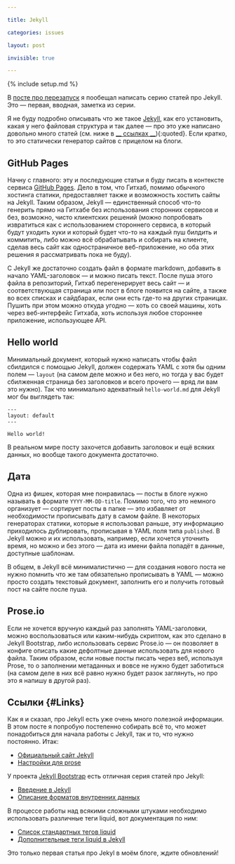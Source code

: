 ```yaml
---

title: Jekyll

categories: issues

layout: post

invisible: true

---
```


{% include setup.md %}

В [посте про перезапуск](http://kizu.ru/issues/restart/) я пообещал написать серию статей про Jekyll. Это — первая, вводная, заметка из серии.

Я не буду подробно описывать что же такое [Jekyll](https://github.com/mojombo/jekyll), как его установить, какая у него файловая структура и так далее — про это уже написано довольно много статей (см. ниже в [__ ссылках __](#Links)){:quoted}. Если кратко, то это статически генератор сайтов с прицелом на блоги.

## GitHub Pages

Начну с главного: эту и последующие статьи я буду писать в контексте сервиса [GitHub Pages](http://pages.github.com). Дело в том, что Гитхаб, помимо обычного хостинга статики, предоставляет также и возможность хостить сайты на Jekyll. Таким образом, Jekyll — единственный способ что-то генерить прямо на Гитхабе без использования сторонних сервисов и без, возможно, чисто клиентских решений (можно попробовать извратиться как с использованием стороннего сервиса, в который будут уходить хуки и который будет что-то на каждый пуш билдить и коммитить, либо можно всё обрабатывать и собирать на клиенте, сделав весь сайт как одностраничное веб-приложение, но оба этих решения я рассматривать пока не буду).

С Jekyll же достаточно создать файл в формате markdown, добавить в начало YAML-заголовок — и можно писать текст. После пуша этого файла в репозиторий, Гитхаб перегенерирует весь сайт — и соответствующая страница или пост в блоге появится на сайте, а также во всех списках и сайдбарах, если они есть где-то на других страницах. Пушить при этом можно откуда угодно — хоть со своей машины, хоть через веб-интерфейс Гитхаба, хоть используя любое стороннее приложение, использующее API.

## Hello world

Минимальный документ, который нужно написать чтобы файл сбилдился с помощью Jekyll, должен содержать YAML с хотя бы одним полем — `layout` (на самом деле можно и без него, но тогда у вас будет сбилженная страница без заголовков и всего прочего — вряд ли вам это нужно). Так что минимально адекватный `hello-world.md` для Jekyll мог бы выглядеть так:


    ---
    layout: default
    ---

    Hello world!

В реальном мире посту захочется добавить заголовок и ещё всяких данных, но вообще такого документа достаточно.

## Дата

Одна из фишек, которая мне понравилась — посты в блоге нужно называть в формате `YYYY-MM-DD-title`. Помимо того, что это немного организует — сортирует посты в папке — это избавляет от необходимости прописывать дату в самом файле. В некоторых генераторах статики, которые я использовал раньше, эту информацию приходилось дублировать, прописывая в YAML поля типа `published`. В Jekyll можно и их использовать, например, если хочется уточнить время, но можно и без этого — дата из имени файла попадёт в данные, доступные шаблонам.

В общем, в Jekyll всё минималистично — для создания нового поста не нужно помнить что же там обязательно прописывать в YAML — можно просто создать текстовый документ, заполнить его и получить готовый пост на сайте после пуша.

## Prose.io

Если не хочется вручную каждый раз заполнять YAML-заголовки, можно воспользоваться или каким-нибудь скриптом, как это сделано в Jekyll Bootstrap, либо использовать сервис Prose.io — он позволяет в конфиге описать какие дефолтные данные использовать для нового файла. Таким образом, если новые посты писать через веб, используя Prose, то о заполнении метаданных и вовсе не нужно будет заботиться (на самом деле в них всё равно нужно будет разок заглянуть, но про это я напишу в другой раз).

## Ссылки {#Links}

Как я и сказал, про Jekyll есть уже очень много полезной информации. В этом посте я попробую постепенно собирать всё то, что может понадобиться для начала работы с Jekyll, так и то, что нужно постоянно. Итак:

- [Официальный сайт Jekyll](http://jekyllrb.com)
- [Настройки для prose](http://prose.io/help/handbook.html)

У проекта [Jekyll Bootstrap](http://jekyllbootstrap.com) есть отличная серия статей про Jekyll:

- [Введение в Jekyll](http://jekyllbootstrap.com/lessons/jekyll-introduction.html)
- [Описание форматов внутренних данных](http://jekyllbootstrap.com/api/template-data-api.html)

В процессе работы над всякими сложными штуками необходимо использовать различные теги liquid, вот документация по ним:

- [Список стандартных тегов liquid](https://github.com/shopify/liquid/wiki/liquid-for-designers)
- [Дополнительные теги liquid в Jekyll](https://github.com/mojombo/jekyll/wiki/liquid-extensions)

Это только первая статья про Jekyl в моём блоге, ждите обновлений!